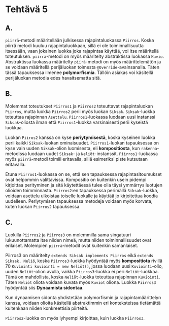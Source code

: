 # **Tehtävä 5**

## A.
`piirrä`-metodi määritellään julkisessa rajapintaluokassa `Piirros`. Koska piirrä metodi kuuluu rajapintaluokkaan, sillä ei ole toiminnallisuutta itsessään, vaan jokainen luokka joka rajapintaa käyttää, voi itse määritellä toteutuksen. `piirrä`-metodi on myös määritelty abstraktissa luokassa `Kuvio`. Abstraktissa luokassa määritelty `piirä`-metodi on myös määrittelemätön ja se voidaan määritellä perijäluokan toimesta `@Override`-avainsanalla. Täten tässä tapauksessa ilmenee **polymorfismia**. Tällöin asiakas voi käsitellä perijäluokan metodia edes havaitsematta sitä.

## B.
Molemmat toteutukset `Piirros1` ja `Piirros2` toteuttavat rajapintaluokan `Piirros`, mutta luokka `Piirros2` perii myös luokan `Siksak`. `Siksak`-luokka toteuttaa rajapinnan `Asettelu`. `Piirros1`-luokassa luodaan uusi instanssi `Siksak`-oliosta ilman että `Piirros1`-luokka varsinaisesti perii kyseistä luokkaa.

Luokan `Piiros2` kanssa on kyse **periytymisestä**, koska kyseinen luokka perii kaikki `Siksak`-luokan ominaisuudet. `Piirros1`-luokan tapauksessa on kyse vain uuden `Siksak`-olion luomisesta, eli **kompositiosta**, kun `rakenna`-metodissa luodaan uudet `Siksak`- ja `Neliöt`-instanssit. `Piirros1`-luokassa myös `piirrä`-metodi toimiii eritavalla, sillä esimeriksi piste kutsutaan eritavalla.

Etuna `Piirros1`-luokassa on se, että sen tapauksessa rajapintasitoumukset ovat helpommin valittavissa. Kompositio on kuitenkin usein pidempi kirjoittaa perityminen ja sitä  käytettäessä tulee olla täysi ymmärrys luotujen olioiden toimminnasta. `Piirros2`:en tapauksessa perimällä `Siksak`-luokka, voidaan asettelu ulkoistaa toiselle luokalle ja käyttää jo kirjoitettua koodia uudelleen. Periytymisen tapauksessa metodeja voidaan myös korvata, kuten luokan `Piirros2` tapauksessa.

## C.
Luokilla `Piirros2` ja `Piirros3` on molemmilla sama singatuuri lukuunottamatta itse niiden nimeä, mutta niiden toiminnallisuudet ovat erilaiset. Molempien `piirrä`-metodit ovat kuitenkin samanlaiset.

Piirros3 on määritelty `extends Siksak implements Piirros` eikä `extends Siksak, Neliö`, koska `Piirros3`-luokka hyödyntää myös **kompositiota** rivillä 70 `Kuviointi kuviointi = new Neliöt()`, jossa luodaan uusi `Kuviointi`-olio, uuden `Neliöt`-olion avulla, vaikka `Piirros3`-luokka ei peri `Neliöt`-luokkaa. Tämä on mahdollista, koska `Neliöt`-luokka toteuttaa rajapinnan `Kuviointi`. Täten `Neliöt` oliota voidaan kuvata myös `Kuviot` oliona. Luokka `Piirros3` hyödyntää siis **Dynaamista sidontaa**.

Kun dynaamisen sidonta yhdistetään polymorfismin ja rajapintamäärittelyn kanssa, voidaan olioita käsitellä abstraktimmin eri konteksteissa tietämättä kuitenkaan niiden konkreettisia piirteitä.

`Piirros2`-luokka on myös lyhyempi kirjoittaa, kuin luokka `Piirros3`. 